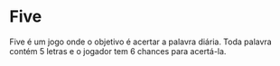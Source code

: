 # Five

Five é um jogo onde o objetivo é acertar a palavra diária. Toda palavra contém 5 letras e o jogador tem 6 chances para acertá-la.